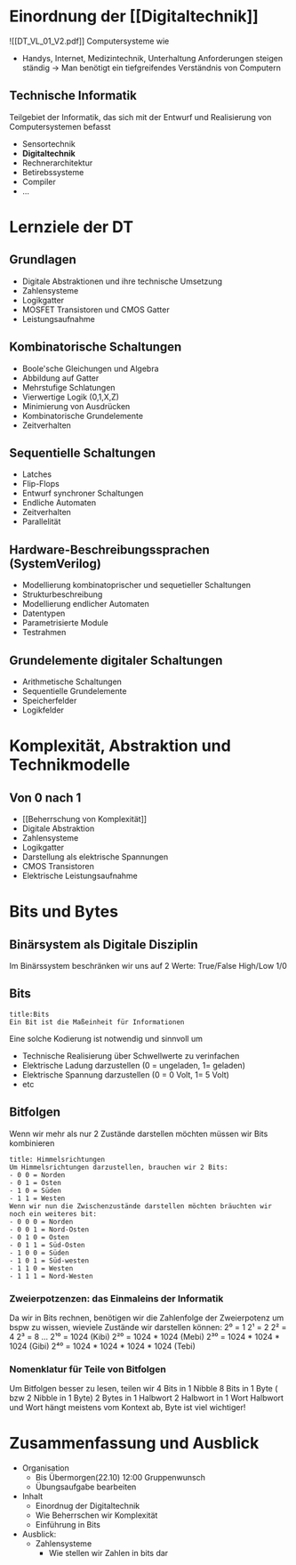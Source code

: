 # Einordnung der [[Digitaltechnik]]
![[DT_VL_01_V2.pdf]]
Computersysteme wie
- Handys, Internet, Medizintechnik, Unterhaltung
Anforderungen steigen ständig
-> Man benötigt ein tiefgreifendes Verständnis von Computern
## Technische Informatik
Teilgebiet der Informatik, das sich mit der Entwurf und Realisierung von Computersystemen befasst
- Sensortechnik
- **Digitaltechnik**
- Rechnerarchitektur
- Betirebssysteme
- Compiler
- ...

# Lernziele der DT
## Grundlagen
- Digitale Abstraktionen und ihre technische Umsetzung
- Zahlensysteme
- Logikgatter
- MOSFET Transistoren und CMOS Gatter
- Leistungsaufnahme

## Kombinatorische Schaltungen
- Boole'sche Gleichungen und Algebra
- Abbildung auf Gatter
- Mehrstufige Schlatungen
- Vierwertige Logik (0,1,X,Z)
- Minimierung von Ausdrücken
- Kombinatorische Grundelemente
- Zeitverhalten

## Sequentielle Schaltungen
- Latches
- Flip-Flops
- Entwurf synchroner Schaltungen
- Endliche Automaten
- Zeitverhalten
- Parallelität

## Hardware-Beschreibungssprachen (SystemVerilog)
- Modellierung kombinatoprischer und sequetieller Schaltungen
- Strukturbeschreibung
- Modellierung endlicher Automaten
- Datentypen
- Parametrisierte Module
- Testrahmen

## Grundelemente digitaler Schaltungen
- Arithmetische Schaltungen
- Sequentielle Grundelemente
- Speicherfelder
- Logikfelder

# Komplexität, Abstraktion und Technikmodelle
## Von 0 nach 1
- [[Beherrschung von Komplexität]]
- Digitale Abstraktion
- Zahlensysteme
- Logikgatter
- Darstellung als elektrische Spannungen
- CMOS Transistoren
- Elektrische Leistungsaufnahme

# Bits und Bytes
## Binärsystem als Digitale Disziplin
Im Binärssystem beschränken wir uns auf 2 Werte:
True/False
High/Low
1/0
## Bits
```ad-note
title:Bits
Ein Bit ist die Maßeinheit für Informationen
```
Eine solche Kodierung ist notwendig und sinnvoll um
- Technische Realisierung über Schwellwerte zu verinfachen
- Elektrische Ladung darzustellen (0 = ungeladen, 1= geladen)
- Elektrische Spannung darzustellen (0 = 0 Volt, 1= 5 Volt)
- etc
## Bitfolgen
Wenn wir mehr als nur 2 Zustände darstellen möchten müssen wir Bits kombinieren
```ad-example
title: Himmelsrichtungen
Um Himmelsrichtungen darzustellen, brauchen wir 2 Bits:
- 0 0 = Norden
- 0 1 = Osten
- 1 0 = Süden
- 1 1 = Westen
Wenn wir nun die Zwischenzustände darstellen möchten bräuchten wir noch ein weiteres bit:
- 0 0 0 = Norden
- 0 0 1 = Nord-Osten
- 0 1 0 = Osten
- 0 1 1 = Süd-Osten
- 1 0 0 = Süden
- 1 0 1 = Süd-westen
- 1 1 0 = Westen
- 1 1 1 = Nord-Westen
```
### Zweierpotzenzen: das Einmaleins der Informatik
Da wir in Bits rechnen, benötigen wir die Zahlenfolge der Zweierpotenz um bspw zu wissen, wieviele Zustände wir darstellen können:
2⁰ = 1
2¹ = 2
2² = 4
2³ = 8
...
2¹⁰ = 1024 (Kibi)
2²⁰ = 1024 \* 1024 (Mebi)
2³⁰ = 1024 \* 1024 \* 1024 (Gibi)
2⁴⁰ = 1024 \* 1024 \* 1024 \* 1024 (Tebi)

### Nomenklatur für Teile von Bitfolgen
Um Bitfolgen besser zu lesen, teilen wir
4 Bits in 1 Nibble
8 Bits in 1 Byte ( bzw 2 Nibble in 1 Byte)
2 Bytes in 1 Halbwort
2 Halbwort in 1 Wort
Halbwort und Wort hängt meistens vom Kontext ab, Byte ist viel wichtiger!

# Zusammenfassung und Ausblick
- Organisation
	- Bis Übermorgen(22.10) 12:00 Gruppenwunsch
	- Übungsaufgabe bearbeiten
- Inhalt
	- Einordnug der Digitaltechnik
	- Wie Beherrschen wir Komplexität
	- Einführung in Bits
- Ausblick:
	- Zahlensysteme
		- Wie stellen wir Zahlen in bits dar